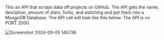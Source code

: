 This an API that scraps data off projects on GitHub. The API gets the name, desription, amount of stars, forks, and watching and put them into a MongoDB Database. The API call will look like this below. The API is on PORT 2000.

![Screenshot 2024-09-05 145736](https://github.com/user-attachments/assets/fad8c801-a773-46c9-8264-b62f89b8b11c)
